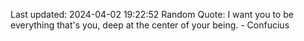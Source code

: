 Last updated: 2024-04-02 19:22:52
Random Quote: I want you to be everything that's you, deep at the center of your being. - Confucius